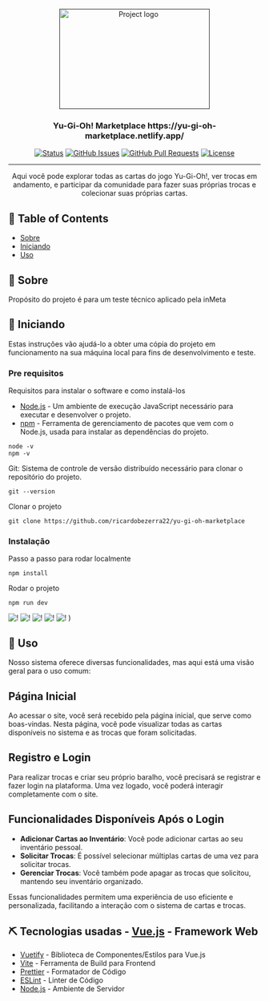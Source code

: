 <p align="center">
  <a href="" rel="noopener">
 <img width=300px height=200px src="https://encrypted-tbn0.gstatic.com/images?q=tbn:ANd9GcRQonMrfPFEjmiOTxP8TnH2F6F5XgiJeXoWRA&s" alt="Project logo"></a>
</p>

<h3 align="center">Yu-Gi-Oh! Marketplace https://yu-gi-oh-marketplace.netlify.app/ </h3>

<div align="center">

[![Status](https://img.shields.io/badge/status-active-success.svg)]()
[![GitHub Issues](https://img.shields.io/github/issues/kylelobo/The-Documentation-Compendium.svg)](https://github.com/kylelobo/The-Documentation-Compendium/issues)
[![GitHub Pull Requests](https://img.shields.io/github/issues-pr/kylelobo/The-Documentation-Compendium.svg)](https://github.com/kylelobo/The-Documentation-Compendium/pulls)
[![License](https://img.shields.io/badge/license-MIT-blue.svg)](/LICENSE)

</div>

---

<p align="center"> Aqui você pode explorar todas as cartas do jogo Yu-Gi-Oh!, ver trocas em andamento, e participar da comunidade para fazer suas próprias trocas e colecionar suas próprias cartas.
    <br> 
</p>

## 📝 Table of Contents

- [Sobre](#about)
- [Iniciando](#getting_started)
- [Uso](#usage)

## 🧐 Sobre <a name = "about"></a>

Propósito do projeto é para um teste técnico aplicado pela inMeta

## 🏁 Iniciando <a name = "getting_started"></a>

Estas instruções vão ajudá-lo a obter uma cópia do projeto em funcionamento na sua máquina local para fins de desenvolvimento e teste.

### Pre requisitos

Requisitos para instalar o software e como instalá-los

- [Node.js](https://nodejs.org/en/) - Um ambiente de execução JavaScript necessário para executar e desenvolver o projeto.
- [npm](https://www.npmjs.com/) - Ferramenta de gerenciamento de pacotes que vem com o Node.js, usada para instalar as dependências do projeto.

```
node -v
npm -v
```

Git: Sistema de controle de versão distribuído necessário para clonar o repositório do projeto.

```
git --version
```

Clonar o projeto

```
git clone https://github.com/ricardobezerra22/yu-gi-oh-marketplace
```

### Instalação

Passo a passo para rodar localmente

```
npm install
```

Rodar o projeto

```
npm run dev
```


![!](https://github.com/ricardobezerra22/yu-gi-oh-marketplace/assets/104892153/d69623fc-ce49-4154-b976-225b1e58fb90)
![!](https://github.com/ricardobezerra22/yu-gi-oh-marketplace/assets/104892153/82b0da2e-6881-4686-ba27-f50bb5b909cf)
![!](https://github.com/ricardobezerra22/yu-gi-oh-marketplace/assets/104892153/24306369-083a-436e-b664-b7126bf886b3)
![!](https://github.com/ricardobezerra22/yu-gi-oh-marketplace/assets/104892153/ac244b92-924f-487b-8484-9e9c8450e87e)
![!](https://github.com/ricardobezerra22/yu-gi-oh-marketplace/assets/104892153/95e4a536-858c-46c8-bc55-cbf2ae75f4ce)
)

## 🎈 Uso <a name="usage"></a>

Nosso sistema oferece diversas funcionalidades, mas aqui está uma visão geral para o uso comum:

## Página Inicial

Ao acessar o site, você será recebido pela página inicial, que serve como boas-vindas. Nesta página, você pode visualizar todas as cartas disponíveis no sistema e as trocas que foram solicitadas.

## Registro e Login

Para realizar trocas e criar seu próprio baralho, você precisará se registrar e fazer login na plataforma. Uma vez logado, você poderá interagir completamente com o site.

## Funcionalidades Disponíveis Após o Login

- **Adicionar Cartas ao Inventário**: Você pode adicionar cartas ao seu inventário pessoal.
- **Solicitar Trocas**: É possível selecionar múltiplas cartas de uma vez para solicitar trocas.
- **Gerenciar Trocas**: Você também pode apagar as trocas que solicitou, mantendo seu inventário organizado.

Essas funcionalidades permitem uma experiência de uso eficiente e personalizada, facilitando a interação com o sistema de cartas e trocas.

## ⛏️ Tecnologias usadas <a name = "built_using"></a>- [Vue.js](https://vuejs.org/) - Framework Web

- [Vuetify](https://vuetifyjs.com/en/getting-started/installation/#installation) - Biblioteca de Componentes/Estilos para Vue.js
- [Vite](https://vitejs.dev/) - Ferramenta de Build para Frontend
- [Prettier](https://prettier.io/) - Formatador de Código
- [ESLint](https://eslint.org/) - Linter de Código
- [Node.js](https://nodejs.org/en/) - Ambiente de Servidor
